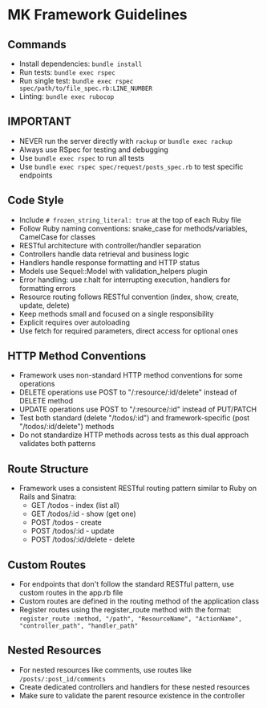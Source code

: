 # MK Framework Guidelines

## Commands
- Install dependencies: `bundle install`
- Run tests: `bundle exec rspec`
- Run single test: `bundle exec rspec spec/path/to/file_spec.rb:LINE_NUMBER`
- Linting: `bundle exec rubocop`

## IMPORTANT
- NEVER run the server directly with `rackup` or `bundle exec rackup`
- Always use RSpec for testing and debugging
- Use `bundle exec rspec` to run all tests
- Use `bundle exec rspec spec/request/posts_spec.rb` to test specific endpoints

## Code Style
- Include `# frozen_string_literal: true` at the top of each Ruby file
- Follow Ruby naming conventions: snake_case for methods/variables, CamelCase for classes
- RESTful architecture with controller/handler separation
- Controllers handle data retrieval and business logic
- Handlers handle response formatting and HTTP status
- Models use Sequel::Model with validation_helpers plugin
- Error handling: use r.halt for interrupting execution, handlers for formatting errors
- Resource routing follows RESTful convention (index, show, create, update, delete)
- Keep methods small and focused on a single responsibility
- Explicit requires over autoloading
- Use fetch for required parameters, direct access for optional ones

## HTTP Method Conventions
- Framework uses non-standard HTTP method conventions for some operations
- DELETE operations use POST to "/:resource/:id/delete" instead of DELETE method
- UPDATE operations use POST to "/:resource/:id" instead of PUT/PATCH
- Test both standard (delete "/todos/:id") and framework-specific (post "/todos/:id/delete") methods
- Do not standardize HTTP methods across tests as this dual approach validates both patterns

## Route Structure
- Framework uses a consistent RESTful routing pattern similar to Ruby on Rails and Sinatra:
  - GET /todos - index (list all)
  - GET /todos/:id - show (get one)
  - POST /todos - create
  - POST /todos/:id - update
  - POST /todos/:id/delete - delete

## Custom Routes
- For endpoints that don't follow the standard RESTful pattern, use custom routes in the app.rb file
- Custom routes are defined in the routing method of the application class
- Register routes using the register_route method with the format: 
  `register_route :method, "/path", "ResourceName", "ActionName", "controller_path", "handler_path"`

## Nested Resources
- For nested resources like comments, use routes like `/posts/:post_id/comments`
- Create dedicated controllers and handlers for these nested resources
- Make sure to validate the parent resource existence in the controller